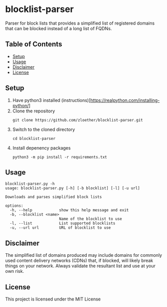 # blocklist-parser
Parser for block lists that provides a simplified list of registered domains that can be blocked instead of a long list of FQDNs.


## Table of Contents
- [Setup](#setup)
- [Usage](#usage)
- [Disclaimer](#disclaimer)
- [License](#license)


## Setup
1. Have python3 installed (instructions)[https://realpython.com/installing-python/]
1. Clone the repository
    ```
    git clone https://github.com/zloether/blocklist-parser.git
    ```
1. Switch to the cloned directory
    ```
    cd blocklist-parser
    ```
1. Install depenency packages
    ```
    python3 -m pip install -r requirements.txt
    ```


## Usage
```
blocklist-parser.py -h                    
usage: blocklist-parser.py [-h] [-b blocklist] [-l] [-u url]

Downloads and parses simplified block lists

options:
  -h, --help            show this help message and exit
  -b, --blocklist <name>
                        Name of the blocklist to use
  -l, --list            List supported blocklists
  -u, --url url         URL of blocklist to use
```


## Disclaimer
The simplified list of domains produced may include domains for commonly used content delivery networks (CDNs) that, if blocked, will likely break things on your network. Always validate the resultant list and use at your own risk.


## License

This project is licensed under the MIT License